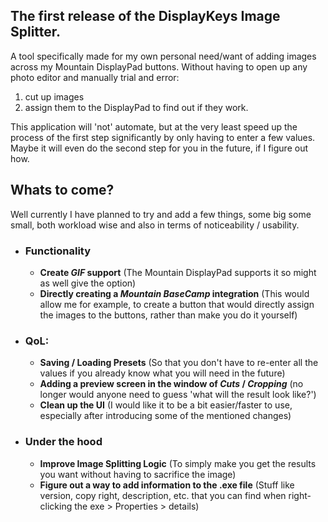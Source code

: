 ## The first release of the DisplayKeys Image Splitter.
A tool specifically made for my own personal need/want of adding images across my Mountain DisplayPad buttons.
Without having to open up any photo editor and manually trial and error:
 1. cut up images 
 2. assign them to the DisplayPad to find out if they work.

This application will 'not' automate, but at the very least speed up the process of the first step significantly by only having to enter a few values.
Maybe it will even do the second step for you in the future, if I figure out how.

## Whats to come?
Well currently I have planned to try and add a few things, some big some small, both workload wise and also in terms of noticeability / usability.

- ### Functionality
  - **Create _GIF_ support** 
    (The Mountain DisplayPad supports it so might as well give the option)
  - **Directly creating a _Mountain BaseCamp_ integration**
    (This would allow me for example, to create a button that would directly assign the images to the buttons, rather than make you do it yourself)
- ### QoL:
  - **Saving / Loading **Presets**** 
    (So that you don't have to re-enter all the values if you already know what you will need in the future)
  - **Adding a preview screen in the window of _Cuts_ / _Cropping_**
    (no longer would anyone need to guess 'what will the result look like?')
  - **Clean up the UI**
    (I would like it to be a bit easier/faster to use, especially after introducing some of the mentioned changes)
- ### Under the hood
  - **Improve Image Splitting Logic** 
    (To simply make you get the results you want without having to sacrifice the image)
  - **Figure out a way to add information to the .exe file**
    (Stuff like version, copy right, description, etc. that you can find when right-clicking the exe > Properties > details)
